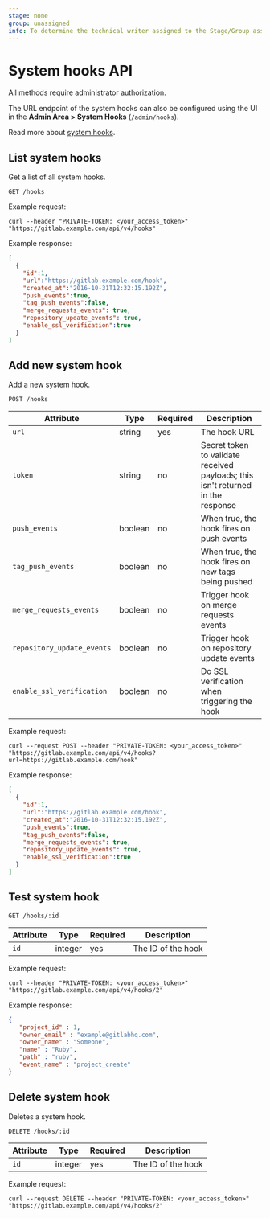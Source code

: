 ```yaml
---
stage: none
group: unassigned
info: To determine the technical writer assigned to the Stage/Group associated with this page, see https://about.gitlab.com/handbook/engineering/ux/technical-writing/#assignments
---
```


# System hooks API

All methods require administrator authorization.

The URL endpoint of the system hooks can also be configured using the UI in
the **Admin Area > System Hooks** (`/admin/hooks`).

Read more about [system hooks](../system_hooks/system_hooks.md).

## List system hooks

Get a list of all system hooks.

```plaintext
GET /hooks
```

Example request:

```shell
curl --header "PRIVATE-TOKEN: <your_access_token>" "https://gitlab.example.com/api/v4/hooks"
```

Example response:

```json
[
  {
    "id":1,
    "url":"https://gitlab.example.com/hook",
    "created_at":"2016-10-31T12:32:15.192Z",
    "push_events":true,
    "tag_push_events":false,
    "merge_requests_events": true,
    "repository_update_events": true,
    "enable_ssl_verification":true
  }
]
```

## Add new system hook

Add a new system hook.

```plaintext
POST /hooks
```

| Attribute | Type | Required | Description |
| --------- | ---- | -------- | ----------- |
| `url` | string | yes | The hook URL |
| `token` | string | no | Secret token to validate received payloads; this isn't returned in the response |
| `push_events` | boolean |  no | When true, the hook fires on push events |
| `tag_push_events` | boolean | no | When true, the hook fires on new tags being pushed |
| `merge_requests_events` | boolean | no | Trigger hook on merge requests events |
| `repository_update_events` | boolean | no | Trigger hook on repository update events |
| `enable_ssl_verification` | boolean | no | Do SSL verification when triggering the hook |

Example request:

```shell
curl --request POST --header "PRIVATE-TOKEN: <your_access_token>" "https://gitlab.example.com/api/v4/hooks?url=https://gitlab.example.com/hook"
```

Example response:

```json
[
  {
    "id":1,
    "url":"https://gitlab.example.com/hook",
    "created_at":"2016-10-31T12:32:15.192Z",
    "push_events":true,
    "tag_push_events":false,
    "merge_requests_events": true,
    "repository_update_events": true,
    "enable_ssl_verification":true
  }
]
```

## Test system hook

```plaintext
GET /hooks/:id
```

| Attribute | Type | Required | Description |
| --------- | ---- | -------- | ----------- |
| `id` | integer | yes | The ID of the hook |

Example request:

```shell
curl --header "PRIVATE-TOKEN: <your_access_token>" "https://gitlab.example.com/api/v4/hooks/2"
```

Example response:

```json
{
   "project_id" : 1,
   "owner_email" : "example@gitlabhq.com",
   "owner_name" : "Someone",
   "name" : "Ruby",
   "path" : "ruby",
   "event_name" : "project_create"
}
```

## Delete system hook

Deletes a system hook.

```plaintext
DELETE /hooks/:id
```

| Attribute | Type | Required | Description |
| --------- | ---- | -------- | ----------- |
| `id` | integer | yes | The ID of the hook |

Example request:

```shell
curl --request DELETE --header "PRIVATE-TOKEN: <your_access_token>" "https://gitlab.example.com/api/v4/hooks/2"
```
